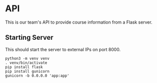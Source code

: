 # API

This is our team's API to provide course information from a Flask server.

## Starting Server

This should start the server to external IPs on port 8000.

```
python3 -m venv venv
. venv/bin/activate
pip install flask
pip install gunicorn
gunicorn -b 0.0.0.0 'app:app'
```
